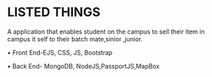 # LISTED THINGS


A application that enables student on the campus to sell their item in campus it self to their batch mate,sinior ,junior.

• Front End-EJS, CSS, JS, Bootstrap

• Back End- MongoDB, NodeJS,PassportJS,MapBox
